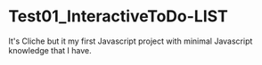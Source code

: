 # Test01_InteractiveToDo-LIST
It's Cliche but it my first Javascript project with minimal Javascript knowledge that I have.
